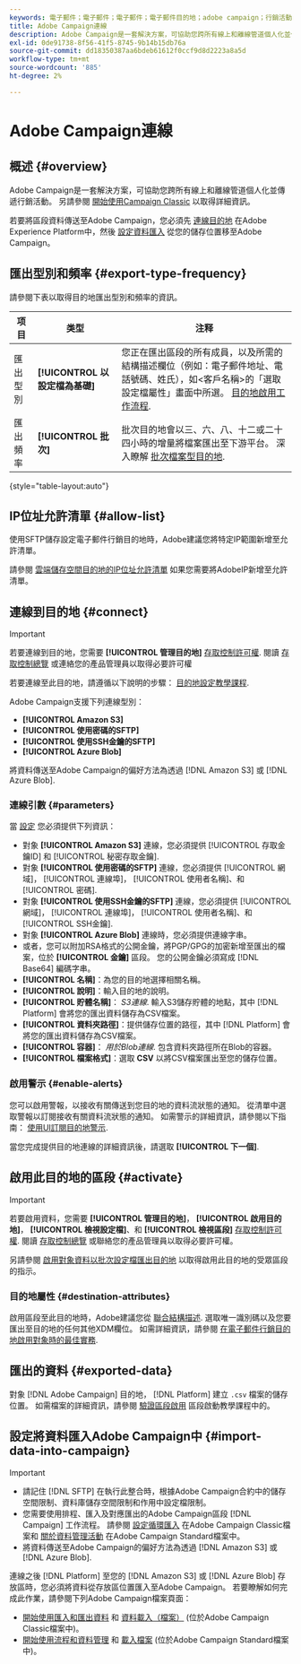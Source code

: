 ```yaml
---
keywords: 電子郵件；電子郵件；電子郵件；電子郵件目的地；adobe campaign；行銷活動
title: Adobe Campaign連線
description: Adobe Campaign是一套解決方案，可協助您跨所有線上和離線管道個人化並傳遞行銷活動。
exl-id: 0de91738-8f56-41f5-8745-9b14b15db76a
source-git-commit: dd18350387aa6bdeb61612f0ccf9d8d2223a8a5d
workflow-type: tm+mt
source-wordcount: '885'
ht-degree: 2%

---
```


# Adobe Campaign連線

## 概述 {#overview}

Adobe Campaign是一套解決方案，可協助您跨所有線上和離線管道個人化並傳遞行銷活動。 另請參閱 [開始使用Campaign Classic](https://experienceleague.adobe.com/docs/campaign-classic/using/getting-started/starting-with-adobe-campaign/about-adobe-campaign-classic.html) 以取得詳細資訊。

若要將區段資料傳送至Adobe Campaign，您必須先 [連線目的地](#connect-destination) 在Adobe Experience Platform中，然後 [設定資料匯入](#import-data-into-campaign) 從您的儲存位置移至Adobe Campaign。

## 匯出型別和頻率 {#export-type-frequency}

請參閱下表以取得目的地匯出型別和頻率的資訊。

| 项目 | 类型 | 注释 |
---------|----------|---------|
| 匯出型別 | **[!UICONTROL 以設定檔為基礎]** | 您正在匯出區段的所有成員，以及所需的結構描述欄位（例如：電子郵件地址、電話號碼、姓氏），如&lt;客戶名稱>的「選取設定檔屬性」畫面中所選。 [目的地啟用工作流程](../../ui/activate-batch-profile-destinations.md#select-attributes). |
| 匯出頻率 | **[!UICONTROL 批次]** | 批次目的地會以三、六、八、十二或二十四小時的增量將檔案匯出至下游平台。 深入瞭解 [批次檔案型目的地](/help/destinations/destination-types.md#file-based). |

{style="table-layout:auto"}

## IP位址允許清單 {#allow-list}

使用SFTP儲存設定電子郵件行銷目的地時，Adobe建議您將特定IP範圍新增至允許清單。

請參閱 [雲端儲存空間目的地的IP位址允許清單](../cloud-storage/ip-address-allow-list.md) 如果您需要將AdobeIP新增至允許清單。

## 連線到目的地 {#connect}

>[!IMPORTANT]
> 
>若要連線到目的地，您需要 **[!UICONTROL 管理目的地]** [存取控制許可權](/help/access-control/home.md#permissions). 閱讀 [存取控制總覽](/help/access-control/ui/overview.md) 或連絡您的產品管理員以取得必要許可權

若要連線至此目的地，請遵循以下說明的步驟： [目的地設定教學課程](../../ui/connect-destination.md).

Adobe Campaign支援下列連線型別：

* **[!UICONTROL Amazon S3]**
* **[!UICONTROL 使用密碼的SFTP]**
* **[!UICONTROL 使用SSH金鑰的SFTP]**
* **[!UICONTROL Azure Blob]**

將資料傳送至Adobe Campaign的偏好方法為透過 [!DNL Amazon S3] 或 [!DNL Azure Blob].

### 連線引數 {#parameters}

當 [設定](../../ui/connect-destination.md) 您必須提供下列資訊：

* 對象 **[!UICONTROL Amazon S3]** 連線，您必須提供 [!UICONTROL 存取金鑰ID] 和 [!UICONTROL 秘密存取金鑰].
* 對象 **[!UICONTROL 使用密碼的SFTP]** 連線，您必須提供 [!UICONTROL 網域]， [!UICONTROL 連線埠]， [!UICONTROL 使用者名稱]、和 [!UICONTROL 密碼].
* 對象 **[!UICONTROL 使用SSH金鑰的SFTP]** 連線，您必須提供 [!UICONTROL 網域]， [!UICONTROL 連線埠]， [!UICONTROL 使用者名稱]、和 [!UICONTROL SSH金鑰].
* 對象 **[!UICONTROL Azure Blob]** 連線時，您必須提供連線字串。
* 或者，您可以附加RSA格式的公開金鑰，將PGP/GPG的加密新增至匯出的檔案，位於 **[!UICONTROL 金鑰]** 區段。 您的公開金鑰必須寫成 [!DNL Base64] 編碼字串。
* **[!UICONTROL 名稱]**：為您的目的地選擇相關名稱。
* **[!UICONTROL 說明]**：輸入目的地的說明。
* **[!UICONTROL 貯體名稱]**： *S3連線*. 輸入S3儲存貯體的地點，其中 [!DNL Platform] 會將您的匯出資料儲存為CSV檔案。
* **[!UICONTROL 資料夾路徑]**：提供儲存位置的路徑，其中 [!DNL Platform] 會將您的匯出資料儲存為CSV檔案。
* **[!UICONTROL 容器]**： *用於Blob連線*. 包含資料夾路徑所在Blob的容器。
* **[!UICONTROL 檔案格式]**：選取 **CSV** 以將CSV檔案匯出至您的儲存位置。

### 啟用警示 {#enable-alerts}

您可以啟用警報，以接收有關傳送到您目的地的資料流狀態的通知。 從清單中選取警報以訂閱接收有關資料流狀態的通知。 如需警示的詳細資訊，請參閱以下指南： [使用UI訂閱目的地警示](../../ui/alerts.md).

當您完成提供目的地連線的詳細資訊後，請選取 **[!UICONTROL 下一個]**.

## 啟用此目的地的區段 {#activate}

>[!IMPORTANT]
> 
>若要啟用資料，您需要 **[!UICONTROL 管理目的地]**， **[!UICONTROL 啟用目的地]**， **[!UICONTROL 檢視設定檔]**、和 **[!UICONTROL 檢視區段]** [存取控制許可權](/help/access-control/home.md#permissions). 閱讀 [存取控制總覽](/help/access-control/ui/overview.md) 或聯絡您的產品管理員以取得必要許可權。


另請參閱 [啟用對象資料以批次設定檔匯出目的地](../../ui/activate-batch-profile-destinations.md) 以取得啟用此目的地的受眾區段的指示。

### 目的地屬性 {#destination-attributes}

啟用區段至此目的地時，Adobe建議您從 [聯合結構描述](../../../profile/home.md#profile-fragments-and-union-schemas). 選取唯一識別碼以及您要匯出至目的地的任何其他XDM欄位。 如需詳細資訊，請參閱 [在電子郵件行銷目的地啟用對象時的最佳實務](overview.md#best-practices).

## 匯出的資料 {#exported-data}

對象 [!DNL Adobe Campaign] 目的地， [!DNL Platform] 建立 `.csv` 檔案的儲存位置。 如需檔案的詳細資訊，請參閱 [驗證區段啟用](../../ui/activate-batch-profile-destinations.md#verify) 區段啟動教學課程中的。

## 設定將資料匯入Adobe Campaign中 {#import-data-into-campaign}

>[!IMPORTANT]
>
>* 請記住 [!DNL SFTP] 在執行此整合時，根據Adobe Campaign合約中的儲存空間限制、資料庫儲存空間限制和作用中設定檔限制。
>* 您需要使用排程、匯入及對應匯出的Adobe Campaign區段 [!DNL Campaign] 工作流程。 請參閱 [設定循環匯入](https://experienceleague.adobe.com/docs/campaign-classic/using/automating-with-workflows/use-cases/data-management/recurring-import-workflow.html) 在Adobe Campaign Classic檔案和 [關於資料管理活動](https://experienceleague.adobe.com/docs/campaign-standard/using/managing-processes-and-data/data-management-activities/about-data-management-activities.html) 在Adobe Campaign Standard檔案中。
>* 將資料傳送至Adobe Campaign的偏好方法為透過 [!DNL Amazon S3] 或 [!DNL Azure Blob].


連線之後 [!DNL Platform] 至您的 [!DNL Amazon S3] 或 [!DNL Azure Blob] 存放區時，您必須將資料從存放區位置匯入至Adobe Campaign。 若要瞭解如何完成此作業，請參閱下列Adobe Campaign檔案頁面：
* [開始使用匯入和匯出資料](https://experienceleague.adobe.com/docs/campaign-classic/using/getting-started/importing-and-exporting-data/get-started-data-import-export.html?lang=zh-Hans) 和 [資料載入（檔案）](https://experienceleague.adobe.com/docs/campaign-classic/using/automating-with-workflows/action-activities/data-loading--file-.html) (位於Adobe Campaign Classic檔案中)。
* [開始使用流程和資料管理](https://experienceleague.adobe.com/docs/campaign-standard/using/managing-processes-and-data/get-started-workflows.html) 和 [載入檔案](https://experienceleague.adobe.com/docs/campaign-standard/using/managing-processes-and-data/data-management-activities/load-file.html) (位於Adobe Campaign Standard檔案中)。

